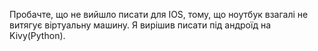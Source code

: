Пробачте, що не вийшло писати для IOS, тому, що ноутбук взагалі не витягує віртуальну машину.
Я вирішив писати під андроїд на Kivy(Python).
